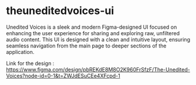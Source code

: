 # theuneditedvoices-ui
Unedited Voices is a sleek and modern Figma-designed UI focused on enhancing the user experience for sharing and exploring raw, unfiltered audio content. This UI is designed with a clean and intuitive layout, ensuring seamless navigation from the main page to deeper sections of the application.


Link for the design : https://www.figma.com/design/pbREKdE8M8O2K960FrSfzF/The-Unedited-Voices?node-id=0-1&t=ZWJdESuCEe4XFcpd-1
